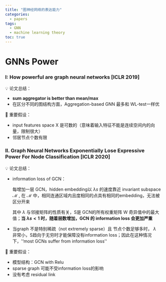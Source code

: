 ```yaml
---
title: "图神经网络的表达能力"
categories:
  - papers
tags:
  - GNN
  - machine learning theory
toc: true
---
```

# GNNs Power

### I: How powerful are graph neural networks [ICLR 2019]

 :bulb: 论文总结：

- **sum aggregator is better than mean/max**
- 在区分不同的图结构方面，Aggregation-based GNN 最多和 WL-test一样优

:star2: ​重要假设：

- input features space X 是可数的（意味着输入特征不能是连续空间内的向量，限制很大）
- 邻居节点个数有限

### II. Graph Neural Networks Exponentially Lose Expressive Power For Node Classification [ICLR 2020]

 :bulb: 论文总结：

- information loss of GCN：

  每增加一层 GCN，hidden embedding以 $\lambda s$ 的速度靠近 invariant subspace $\mathcal{M}$ , 在 $\mathcal{M}$ 中，相同连通区域内且度相同的点具有相同的embedding，无法被区分开来

  其中 $\lambda$ 与邻接矩阵的性质有关，S是 GCN的所有权重矩阵 W 奇异值中的最大值；**当  $\lambda s<1$ 时，随着层数增加，GCN 的 information loss 会更加严重** 

- 当graph 不是特别稀疏（not extremely sparse）且 节点个数足够多时， $\lambda$ 非常小，S趋向于无穷时才能保障没有information loss；因此在这种情况下，'‘most GCNs suffer from information loss’‘

:star2: 重要假设：

- 模型结构：GCN with Relu 
- sparse graph 可能不受information loss的影响
- 没有考虑 residual link